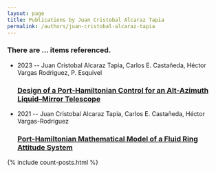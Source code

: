 ```yaml
---
layout: page
title: Publications by Juan Cristobal Alcaraz Tapia
permalink: /authors/juan-cristobal-alcaraz-tapia
---
```


<h3 id="number-posts">There are ... items referenced.</h3>
<ul class="post-list">
<li><span class='post-meta'>2023 -- Juan Cristobal Alcaraz Tapia, Carlos E. Castañeda, Héctor Vargas Rodriguez, P. Esquivel</span><h3><a class='post-link' href="{{ site.baseurl }}/design-of-a-port-hamiltonian-control-for-an-alt-azimuth-liquid-mirror-telescope">Design of a Port-Hamiltonian Control for an Alt-Azimuth Liquid–Mirror Telescope</a></h3></li>
<li><span class='post-meta'>2021 -- Juan Cristobal Alcaraz Tapia, Carlos E. Castañeda, Héctor Vargas-Rodríguez</span><h3><a class='post-link' href="{{ site.baseurl }}/port-hamiltonian-mathematical-model-of-a-fluid-ring-attitude-system">Port-Hamiltonian Mathematical Model of a Fluid Ring Attitude System</a></h3></li>

</ul>
{% include count-posts.html %}
